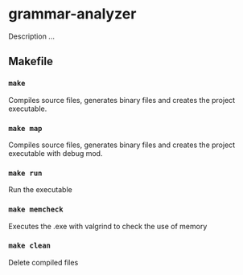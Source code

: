 # grammar-analyzer

Description ...

## Makefile 

### `make`

Compiles source files, generates binary files and creates the project executable.

### `make map`

Compiles source files, generates binary files and creates the project executable with debug mod.

### `make run`

Run the executable

### `make memcheck`

Executes the .exe with valgrind to check the use of memory

### `make clean`

Delete compiled files
